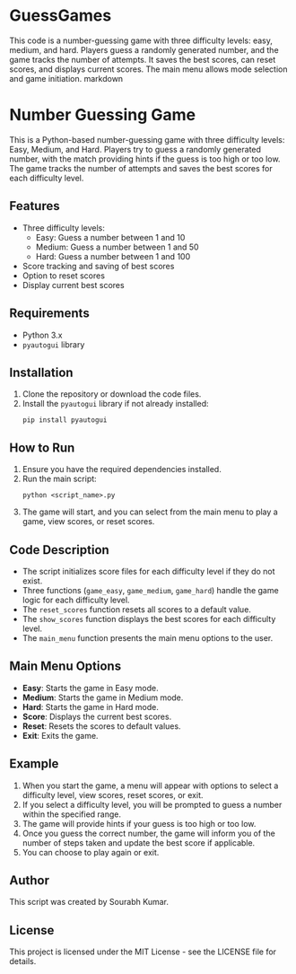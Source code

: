 # GuessGames
 This code is a number-guessing game with three difficulty levels: easy, medium, and hard. Players guess a randomly generated number, and the game tracks the number of attempts. It saves the best scores, can reset scores, and displays current scores. The main menu allows mode selection and game initiation.
markdown

<!DOCTYPE html>
<html lang="en">
<head>
    <meta charset="UTF-8">
    <meta name="viewport" content="width=device-width, initial-scale=1.0">
</head>
<body>

<h1>Number Guessing Game</h1>

<p>This is a Python-based number-guessing game with three difficulty levels: Easy, Medium, and Hard. Players try to guess a randomly generated number, with the match providing hints if the guess is too high or too low. The game tracks the number of attempts and saves the best scores for each difficulty level.</p>

<h2>Features</h2>
<ul>
    <li>Three difficulty levels:
        <ul>
            <li>Easy: Guess a number between 1 and 10</li>
            <li>Medium: Guess a number between 1 and 50</li>
            <li>Hard: Guess a number between 1 and 100</li>
        </ul>
    </li>
    <li>Score tracking and saving of best scores</li>
    <li>Option to reset scores</li>
    <li>Display current best scores</li>
</ul>

<h2>Requirements</h2>
<ul>
    <li>Python 3.x</li>
    <li><code>pyautogui</code> library</li>
</ul>

<h2>Installation</h2>
<ol>
    <li>Clone the repository or download the code files.</li>
    <li>Install the <code>pyautogui</code> library if not already installed:
        <pre><code>pip install pyautogui</code></pre>
    </li>
</ol>

<h2>How to Run</h2>
<ol>
    <li>Ensure you have the required dependencies installed.</li>
    <li>Run the main script:
        <pre><code>python &lt;script_name&gt;.py</code></pre>
    </li>
    <li>The game will start, and you can select from the main menu to play a game, view scores, or reset scores.</li>
</ol>

<h2>Code Description</h2>
<ul>
    <li>The script initializes score files for each difficulty level if they do not exist.</li>
    <li>Three functions (<code>game_easy</code>, <code>game_medium</code>, <code>game_hard</code>) handle the game logic for each difficulty level.</li>
    <li>The <code>reset_scores</code> function resets all scores to a default value.</li>
    <li>The <code>show_scores</code> function displays the best scores for each difficulty level.</li>
    <li>The <code>main_menu</code> function presents the main menu options to the user.</li>
</ul>

<h2>Main Menu Options</h2>
<ul>
    <li><strong>Easy</strong>: Starts the game in Easy mode.</li>
    <li><strong>Medium</strong>: Starts the game in Medium mode.</li>
    <li><strong>Hard</strong>: Starts the game in Hard mode.</li>
    <li><strong>Score</strong>: Displays the current best scores.</li>
    <li><strong>Reset</strong>: Resets the scores to default values.</li>
    <li><strong>Exit</strong>: Exits the game.</li>
</ul>

<h2>Example</h2>
<ol>
    <li>When you start the game, a menu will appear with options to select a difficulty level, view scores, reset scores, or exit.</li>
    <li>If you select a difficulty level, you will be prompted to guess a number within the specified range.</li>
    <li>The game will provide hints if your guess is too high or too low.</li>
    <li>Once you guess the correct number, the game will inform you of the number of steps taken and update the best score if applicable.</li>
    <li>You can choose to play again or exit.</li>
</ol>

<h2>Author</h2>
<p>This script was created by Sourabh Kumar.</p>

<h2>License</h2>
<p>This project is licensed under the MIT License - see the LICENSE file for details.</p>

</body>
</html>
